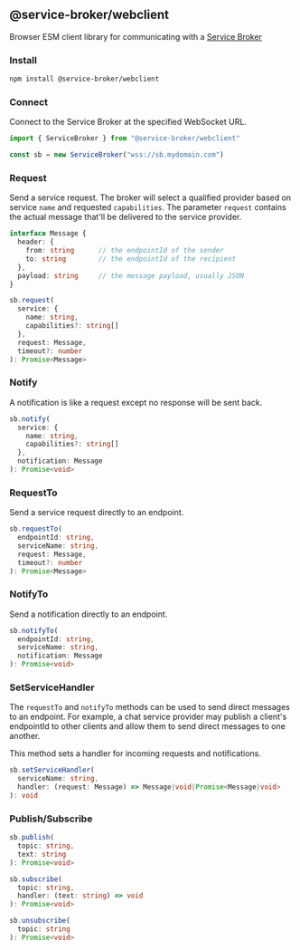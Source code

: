 ## @service-broker/webclient
Browser ESM client library for communicating with a [Service Broker](https://github.com/service-broker/service-broker/wiki/specification)


### Install
```bash
npm install @service-broker/webclient
```


### Connect
Connect to the Service Broker at the specified WebSocket URL.

```javascript
import { ServiceBroker } from "@service-broker/webclient"

const sb = new ServiceBroker("wss://sb.mydomain.com")
```


### Request
Send a service request.  The broker will select a qualified provider based on service `name` and requested `capabilities`.  The parameter `request` contains the actual message that'll be delivered to the service provider.

```typescript
interface Message {
  header: {
    from: string      // the endpointId of the sender
    to: string        // the endpointId of the recipient
  },
  payload: string     // the message payload, usually JSON
}

sb.request(
  service: {
    name: string,
    capabilities?: string[]
  },
  request: Message,
  timeout?: number
): Promise<Message>
```


### Notify
A notification is like a request except no response will be sent back.

```typescript
sb.notify(
  service: {
    name: string,
    capabilities?: string[]
  },
  notification: Message
): Promise<void>
```


### RequestTo
Send a service request directly to an endpoint.

```typescript
sb.requestTo(
  endpointId: string,
  serviceName: string,
  request: Message,
  timeout?: number
): Promise<Message>
```


### NotifyTo
Send a notification directly to an endpoint.

```typescript
sb.notifyTo(
  endpointId: string,
  serviceName: string,
  notification: Message
): Promise<void>
```


### SetServiceHandler
The `requestTo` and `notifyTo` methods can be used to send direct messages to an endpoint. For example, a chat service provider may publish a client's endpointId to other clients and allow them to send direct messages to one another.

This method sets a handler for incoming requests and notifications.

```typescript
sb.setServiceHandler(
  serviceName: string,
  handler: (request: Message) => Message|void|Promise<Message|void>
): void
```


### Publish/Subscribe
```typescript
sb.publish(
  topic: string,
  text: string
): Promise<void>

sb.subscribe(
  topic: string,
  handler: (text: string) => void
): Promise<void>

sb.unsubscribe(
  topic: string
): Promise<void>
```
